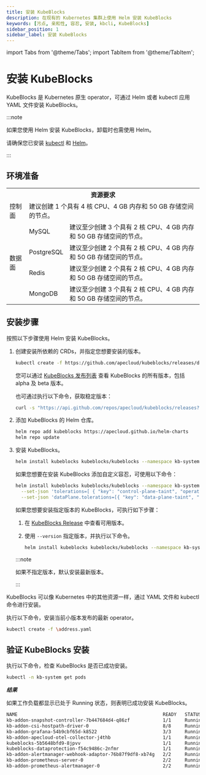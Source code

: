 ```yaml
---
title: 安装 KubeBlocks
description: 在现有的 Kubernetes 集群上使用 Helm 安装 KubeBlocks
keywords: [污点, 亲和性, 容忍, 安装, kbcli, KubeBlocks]
sidebar_position: 1
sidebar_label: 安装 KubeBlocks
---
```


import Tabs from '@theme/Tabs';
import TabItem from '@theme/TabItem';

# 安装 KubeBlocks 

KubeBlocks 是 Kubernetes 原生 operator，可通过 Helm 或者 kubectl 应用 YAML 文件安装 KubeBlocks。

:::note

如果您使用 Helm 安装 KubeBlocks，卸载时也需使用 Helm。

请确保您已安装 [kubectl](https://kubernetes.io/docs/tasks/tools/) 和 [Helm](https://helm.sh/docs/intro/install/)。

:::

## 环境准备

<table>
	<tr>
	    <th colspan="3">资源要求</th>
	</tr >
	<tr>
	    <td >控制面</td>
	    <td colspan="2">建议创建 1 个具有 4 核 CPU、4 GB 内存和 50 GB 存储空间的节点。</td>
	</tr >
	<tr >
	    <td rowspan="4">数据面</td>
	    <td> MySQL </td>
	    <td>建议至少创建 3 个具有 2 核 CPU、4 GB 内存和 50 GB 存储空间的节点。</td>
	</tr>
	<tr>
	    <td> PostgreSQL </td>
        <td>建议至少创建 2 个具有 2 核 CPU、4 GB 内存和 50 GB 存储空间的节点。</td>
	</tr>
	<tr>
	    <td> Redis </td>
        <td>建议至少创建 2 个具有 2 核 CPU、4 GB 内存和 50 GB 存储空间的节点。</td>
	</tr>
	<tr>
	    <td> MongoDB </td>
	    <td>建议至少创建 3 个具有 2 核 CPU、4 GB 内存和 50 GB 存储空间的节点。</td>
	</tr>
</table>

## 安装步骤

<Tabs>

<TabItem value="Helm" label="Helm" default>

按照以下步骤使用 Helm 安装 KubeBlocks。

1. 创建安装所依赖的 CRDs，并指定您想要安装的版本。

   ```bash
   kubectl create -f https://github.com/apecloud/kubeblocks/releases/download/vx.x.x/kubeblocks_crds.yaml
   ```

   您可以通过 [KubeBlocks 发布列表](https://github.com/apecloud/kubeblocks/releases) 查看 KubeBlocks 的所有版本，包括 alpha 及 beta 版本。

   也可通过执行以下命令，获取稳定版本：

   ```bash
   curl -s "https://api.github.com/repos/apecloud/kubeblocks/releases?per_page=100&page=1" | jq -r '.[] | select(.prerelease == false) | .tag_name' | sort -V
   ```

2. 添加 KubeBlocks 的 Helm 仓库。

   ```bash
   helm repo add kubeblocks https://apecloud.github.io/helm-charts
   helm repo update
   ```

3. 安装 KubeBlocks。

   ```bash
   helm install kubeblocks kubeblocks/kubeblocks --namespace kb-system --create-namespace
   ```

   如果您想要在安装 KubeBlocks 添加自定义容忍，可使用以下命令：

   ```bash
   helm install kubeblocks kubeblocks/kubeblocks --namespace kb-system --create-namespace \
     --set-json 'tolerations=[ { "key": "control-plane-taint", "operator": "Equal", "effect": "NoSchedule", "value": "true" } ]' \
     --set-json 'dataPlane.tolerations=[{ "key": "data-plane-taint", "operator": "Equal", "effect": "NoSchedule", "value": "true"    }]'
   ```

   如果您想要安装指定版本的 KubeBlocks，可执行如下步骤：

   1. 在 [KubeBlocks Release](https://github.com/apecloud/kubeblocks/releases/) 中查看可用版本。
   2. 使用 `--version` 指定版本，并执行以下命令。

      ```bash
      helm install kubeblocks kubeblocks/kubeblocks --namespace kb-system --create-namespace --version="x.x.x"
      ```

     :::note

     如果不指定版本，默认安装最新版本。

     :::

</TabItem>

<TabItem value="kubectl" label="kubectl">

KubeBlocks 可以像 Kubernetes 中的其他资源一样，通过 YAML 文件和 kubectl 命令进行安装。

执行以下命令，安装当前小版本发布的最新 operator。

 ```bash
 kubectl create -f \address.yaml
 ```

</TabItem>

</Tabs>

## 验证 KubeBlocks 安装

执行以下命令，检查 KubeBlocks 是否已成功安装。

```bash
kubectl -n kb-system get pods
```

***结果***

如果工作负载都显示已处于 Running 状态，则表明已成功安装 KubeBlocks。

```bash
NAME                                                     READY   STATUS       AGE
kb-addon-snapshot-controller-7b447684d4-q86zf            1/1     Running      33d
kb-addon-csi-hostpath-driver-0                           8/8     Running      33d
kb-addon-grafana-54b9cbf65d-k8522                        3/3     Running      33d
kb-addon-apecloud-otel-collector-j4thb                   1/1     Running      33d
kubeblocks-5b5648bfd9-8jpvv                              1/1     Running      33d
kubeblocks-dataprotection-f54c9486c-2nfmr                1/1     Running      33d
kb-addon-alertmanager-webhook-adaptor-76b87f9df8-xb74g   2/2     Running      33d
kb-addon-prometheus-server-0                             2/2     Running      33d
kb-addon-prometheus-alertmanager-0                       2/2     Running      33d
```
